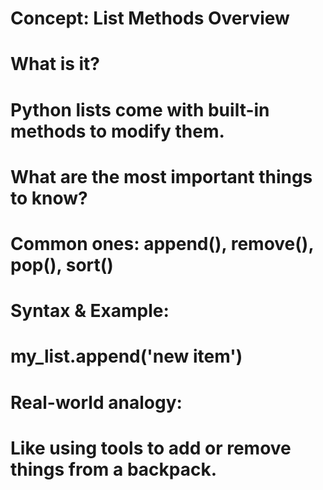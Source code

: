 # Concept: List Methods Overview

# What is it?
# Python lists come with built-in methods to modify them.

# What are the most important things to know?
# Common ones: append(), remove(), pop(), sort()

# Syntax & Example:
# my_list.append('new item')

# Real-world analogy:
# Like using tools to add or remove things from a backpack.